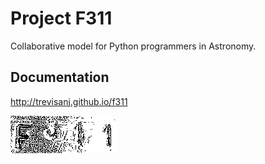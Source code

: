 # Project F311

Collaborative model for Python programmers in Astronomy.

## Documentation

http://trevisanj.github.io/f311

![](docs/art/key-white.png)
